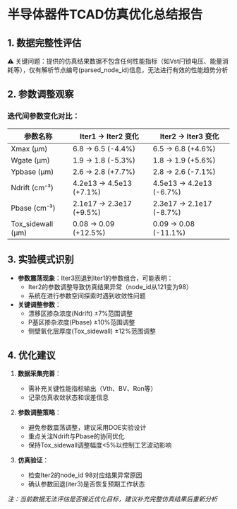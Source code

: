 

# 半导体器件TCAD仿真优化总结报告

## 1. 数据完整性评估
⚠️ 关键问题：提供的仿真结果数据不包含任何性能指标（如Vst闩锁电压、能量消耗等），仅有解析节点编号(parsed_node_id)信息，无法进行有效的性能趋势分析

## 2. 参数调整观察
### 迭代间参数变化对比：
| 参数名称       | Iter1 → Iter2 变化 | Iter2 → Iter3 变化 |
|----------------|-------------------|-------------------|
| Xmax (μm)      | 6.8 → 6.5 (-4.4%) | 6.5 → 6.8 (+4.6%)|
| Wgate (μm)     | 1.9 → 1.8 (-5.3%) | 1.8 → 1.9 (+5.6%)|
| Ypbase (μm)    | 2.6 → 2.8 (+7.7%)| 2.8 → 2.6 (-7.1%)|
| Ndrift (cm⁻³)  | 4.2e13 → 4.5e13 (+7.1%) | 4.5e13 → 4.2e13 (-6.7%)|
| Pbase (cm⁻³)   | 2.1e17 → 2.3e17 (+9.5%)| 2.3e17 → 2.1e17 (-8.7%)|
| Tox_sidewall (μm)| 0.08 → 0.09 (+12.5%) | 0.09 → 0.08 (-11.1%)|

## 3. 实验模式识别
- **参数震荡现象**：Iter3回退到Iter1的参数组合，可能表明：
  - Iter2的参数调整导致仿真结果异常（node_id从121变为98）
  - 系统在进行参数空间探索时遇到收敛性问题
- **关键调整参数**：
  - 漂移区掺杂浓度(Ndrift) ±7%范围调整
  - P基区掺杂浓度(Pbase) ±10%范围调整
  - 侧壁氧化层厚度(Tox_sidewall) ±12%范围调整

## 4. 优化建议
1. **数据采集完善**：
   - 需补充关键性能指标输出（Vth、BV、Ron等）
   - 记录仿真收敛状态和误差信息

2. **参数调整策略**：
   - 避免参数震荡调整，建议采用DOE实验设计
   - 重点关注Ndrift与Pbase的协同优化
   - 保持Tox_sidewall调整幅度<5%以控制工艺波动影响

3. **仿真验证**：
   - 检查Iter2的node_id 98对应结果异常原因
   - 确认参数回退(iter3)是否恢复预期工作状态

*注：当前数据无法评估是否接近优化目标，建议补充完整仿真结果后重新分析*